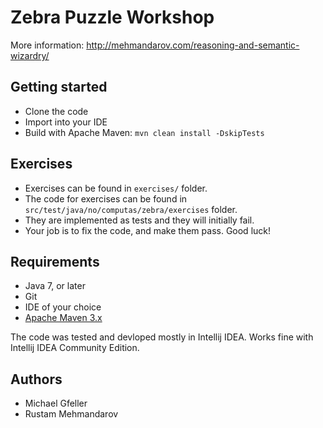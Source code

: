 # Zebra Puzzle Workshop

More information: http://mehmandarov.com/reasoning-and-semantic-wizardry/

## Getting started
* Clone the code
* Import into your IDE
* Build with Apache Maven: ```mvn clean install -DskipTests```

## Exercises
* Exercises can be found in ```exercises/``` folder.
* The code for exercises can be found in ```src/test/java/no/computas/zebra/exercises``` folder. 
* They are implemented as tests and they will initially fail.
* Your job is to fix the code, and make them pass. Good luck!

## Requirements
* Java 7, or later
* Git
* IDE of your choice
* [Apache Maven 3.x][1]

The code was tested and devloped mostly in Intellij IDEA. Works fine with Intellij IDEA Community Edition.

## Authors
* Michael Gfeller
* Rustam Mehmandarov

[1]: https://maven.apache.org/
[2]: https://en.wikipedia.org/wiki/Zebra_Puzzle
